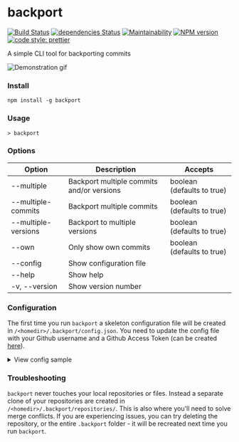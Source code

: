 # backport

[![Build Status](https://travis-ci.org/sqren/backport.svg?branch=master)](https://travis-ci.org/sqren/backport)
[![dependencies Status](https://david-dm.org/sqren/backport/status.svg)](https://david-dm.org/sqren/backport)
[![Maintainability](https://api.codeclimate.com/v1/badges/42a56ac121367ec37d19/maintainability)](https://codeclimate.com/github/sqren/backport/maintainability)
[![NPM version](https://img.shields.io/npm/v/backport.svg)](https://www.npmjs.com/package/backport)
[![code style: prettier](https://img.shields.io/badge/code_style-prettier-ff69b4.svg)](#badge)

A simple CLI tool for backporting commits

![Demonstration gif](https://i.makeagif.com/media/10-05-2017/kEJLqe.gif)

### Install

```
npm install -g backport
```

### Usage

```
> backport
```

### Options

| Option              | Description                               | Accepts                    |
| ------------------- | ----------------------------------------- | -------------------------- |
| --multiple          | Backport multiple commits and/or versions | boolean (defaults to true) |
| --multiple-commits  | Backport multiple commits                 | boolean (defaults to true) |
| --multiple-versions | Backport to multiple versions             | boolean (defaults to true) |
| --own               | Only show own commits                     | boolean (defaults to true) |
| --config            | Show configuration file                   |                            |
| --help              | Show help                                 |                            |
| -v, --version       | Show version number                       |                            |

### Configuration

The first time you run `backport` a skeleton configuration file will be created
in `/<homedir>/.backport/config.json`. You need to update the config file with
your Github username and a Github Access Token (can be created
[here](https://github.com/settings/tokens/new)).

<details>
<summary>View config sample</summary>

```js
{
  // Github personal access token. Create here: https://github.com/settings/tokens/new
  // Please check "Full control of private repositories"
  "accessToken": "",

  // Github username, eg. kimchy
  "username": "",

  // Only allow picking own commits to backport
  "own": true,

  // Allow picking multiple versions and/or commits
  "multiple": true,

  // Repositories and the versions that will be available in backport cli
  "repositories": [
    {
      "name": "elastic/elasticsearch",
      "versions": ["6.x", "6.0", "5.6", "5.5", "5.4"]
    },
    {
      "name": "elastic/kibana",
      "versions": ["6.x", "6.0", "5.6", "5.5", "5.4"],
      "labels": ["backport"]
    }
  ]
}
```

</details>

### Troubleshooting

`backport` never touches your local repositories or files. Instead a separate
clone of your repositories are created in `/<homedir>/.backport/repositories/`.
This is also where you'll need to solve merge conflicts. If you are experiencing
issues, you can try deleting the repository, or the entire `.backport` folder -
it will be recreated next time you run `backport`.
